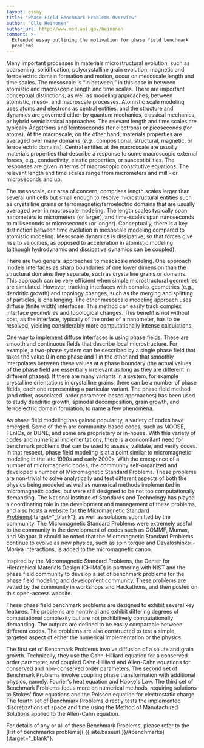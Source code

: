 ```yaml
---
layout: essay
title: "Phase Field Benchmark Problems Overview"
author: "Olle Heinonen"
author_url: http://www.msd.anl.gov/heinonen
comment: >-
  Extended essay outlining the motivation for phase field benchmark
  problems
---
```


Many important processes in materials microstructural evolution, such
as coarsening, solidification, polycrystalline grain evolution,
magnetic and ferroelectric domain formation and motion, occur on
mesoscale length and time scales. The mesoscale is “in between,” in this
case in between atomistic and macroscopic length and time
scales. There are important conceptual distinctions, as well as
modeling approaches, between atomistic, meso-, and macroscale
processes. Atomistic scale modeling uses atoms and electrons as
central entities, and the structure and dynamics are governed either
by quantum mechanics, classical mechanics, or hybrid semiclassical
approaches. The relevant length and time scales are typically
Ångströms and femtoseconds (for electrons) or picoseconds (for atoms).
At the macroscale, on the other hand, materials properties are
averaged over many domains (*e.g.*, compositional, structural, magnetic,
or ferroelectric domains). Central entities at the macroscale are
usually materials properties that describe a response to some
macroscopic external forces, e.g., conductivity, elastic
properties, or susceptibilities. The responses are given in terms of
macroscopic constitutive equations. The relevant length and time
scales range from micrometers and milli- or microseconds and up.

The mesoscale, our area of concern, comprises length scales larger
than several unit cells but small enough to resolve microstructural
entities such as crystalline grains or ferromagnetic/ferroelectric
domains that are usually averaged over in macroscale modeling. The
length scales typically span nanometers to micrometers (or larger),
and time-scales span nanoseconds to milliseconds or microseconds (or
longer). Conceptually, there is a key distinction between
time evolution in mesoscale modeling compared to atomistic
modeling. Mesoscale dynamics is dissipative, so that forces give rise
to velocities, as opposed to acceleration in atomistic modeling
(although hydrodynamic and dissipative dynamics can be coupled).

There are two general approaches to mesoscale modeling. One approach
models interfaces as sharp boundaries of one lower dimension than the
structural domains they separate, such as crystalline grains or
domains. This approach can be very efficient when simple
microstructural geometries are simulated. However, tracking interfaces
with complex geometries (e.g., dendritic growth) and topology changes,
such as the merging and splitting of particles, is challenging. The other
mesoscale modeling approach uses diffuse (finite width)
interfaces. This method can easily track complex interface geometries
and topological changes. This benefit is not without cost, as the 
interface, typically of the order of a nanometer, has to be resolved, 
yielding considerably more computationally intense calculations.

One way to implement diffuse interfaces is using phase fields. These
are smooth and continuous fields that describe local
microstructure. For example, a two-phase system can be described by a
single phase field that takes the value 0 in one phase and 1 in the
other and that smoothly interpolates between these values at a phase
boundary (the actual values of the phase field are essentially
irrelevant as long as they are different in different phases). If
there are many variants in a system, for example crystalline
orientations in crystalline grains, there can be a number of phase
fields, each one representing a particular variant.  The phase field
method (and other, associated, order parameter-based approaches) has
been used to study dendritic growth, spinodal decomposition, grain
growth, and ferroelectric domain formation, to name a few phenomena.

As phase field modeling has gained popularity, a variety of codes have
emerged. Some of them are community-based codes, such as MOOSE,
FEnICs, or DUNE, and some are proprietary or in-house. With this
variety of codes and numerical implementations, there is a concomitant
need for benchmark problems that can be used to assess, validate, and
verify codes. In that respect, phase field modeling is at a point
similar to micromagnetic modeling in the late 1990s and early
2000s. With the emergence of a number of micromagnetic codes, the
community self-organized and developed a number of Micromagnetic
Standard Problems. These problems are non-trivial to solve
analytically and test different aspects of both the physics being
modeled as well as numerical methods implemented in micromagnetic
codes, but were still designed to be not too computationally
demanding. The National Institute of Standards and Technology has
played a coordinating role in the development and management of these
problems, and also hosts a
[website for the Micromagnetic Standard Problems](http://www.ctcms.nist.gov/~rdm/mumag.org.html){:target="_blank"},
as well as solutions submitted by the community. The Micromagnetic
Standard Problems were extremely useful to the community in the
development of codes such as OOMMF, Mumax, and Magpar. It should be
noted that the Micromagnetic Standard Problems continue to evolve as
new physics, such as spin torque and Dzyaloshinksii-Moriya
interactions, is added to the micromagnetic canon.

Inspired by the Micromagnetic Standard Problems, the Center for
Hierarchical Materials Design (CHiMaD) is partnering with NIST and the
phase field community to develop a set of benchmark problems for the
phase field modeling and development community. These problems are
vetted by the community in workshops and Hackathons, and then posted
on this open-access website.

These phase field benchmark problems are designed to exhibit several
key features. The problems are nontrivial and exhibit differing
degrees of computational complexity but are not prohibitively
computationally demanding. The outputs are defined to be easily
comparable between different codes. The problems are also constructed
to test a simple, targeted aspect of either the numerical implementation
or the physics.

The first set of Benchmark Problems involve diffusion of a solute and
grain growth. Technically, they use the Cahn-Hilliard equation for a
conserved order parameter, and coupled Cahn-Hilliard and Allen-Cahn
equations for conserved and non-conserved order parameters. The second
set of Benchmark Problems involve coupling phase transformation with
additional physics, namely, Fourier's heat equation and Hooke's Law.
The third set of Benchmark Problems focus more on numerical methods,
requiring solutions to Stokes' flow equations and the Poisson equation
for electrostatic charge. The fourth set of Benchmark Problems directly
tests the implemented discretizations of space and time using the Method
of Manufactured Solutions applied to the Allen-Cahn equation.


For details of any or all of these Benchmark Problems, please refer to
the [list of benchmarks problems](
{{ site.baseurl }}/#benchmarks){:target="_blank"}.

